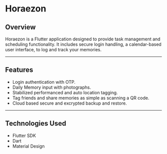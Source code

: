 # Horaezon

## Overview

Horaezon is a Flutter application designed to provide task management and scheduling functionality. It includes secure login handling, a calendar-based user interface, to log and track your memories.

---

## Features

* Login authentication with OTP.
* Daily Memory input with photographs.
* Stabilized performanced and auto location tagging.
* Tag friends and share memories as simple as scanning a QR code.
* Cloud based secure and excrypted backup and restore.

---

## Technologies Used

* Flutter SDK
* Dart
* Material Design
